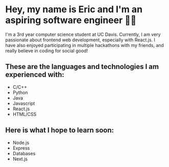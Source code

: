 <h1>Hey, my name is Eric and I'm an aspiring software engineer 🙋‍♂️</h1>

I'm a 3rd year computer science student at UC Davis. Currently, I am very passionate about frontend web development, especially with React.js. I have also enjoyed participating in multiple hackathons with my friends, and really believe in coding for social good!

<h2>These are the languages and technologies I am experienced with:</h2>

* C/C++
* Python
* Java
* Javascript
* React.js
* HTML/CSS

<h2> Here is what I hope to learn soon:</h2>

* Node.js
* Express
* Databases
* Next.js

